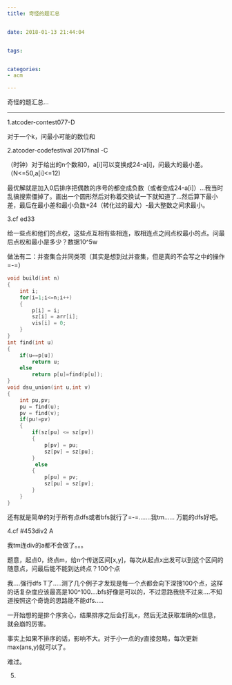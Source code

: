 ```yaml
---
title: 奇怪的题汇总


date: 2018-01-13 21:44:04


tags: 


categories:
- acm

---
```


奇怪的题汇总...

<!--more-->

---

1.atcoder-contest077-D

对于一个k，问最小可能的数位和



2.atcoder-codefestival 2017final -C

（时钟）对于给出的n个数和0，a[i]可以变换成24-a[i]，问最大的最小差。（N<=50,a[i]<=12)

最优解就是加入0后排序把偶数的序号的都变成负数（或者变成24-a[i]）…我当时乱搞搜索僵掉了。画出一个圆形然后对称着交换试一下就知道了...然后算下最小差，最后在最小差和最小负数+24（转化过的最大）-最大整数之间求最小。

3.cf  ed33

给一些点和他们的点权，这些点互相有些相连，取相连点之间点权最小的点。问最后点权和最小是多少？数据10^5w

做法有二：并查集合并同类项（其实是想到过并查集，但是真的不会写之中的操作=-=）
```c++
void build(int n)
{
    int i;
    for(i=1;i<=n;i++)
    {
        p[i] = i;
        sz[i] = arr[i];
        vis[i] = 0;
    }
}
int find(int u)
{
    if(u==p[u])
        return u;
    else
        return p[u]=find(p[u]);
}
void dsu_union(int u,int v)
{
    int pu,pv;
    pu = find(u);
    pv = find(v);
    if(pu!=pv)
    {
        if(sz[pu] <= sz[pv])
        {
            p[pv] = pu;
            sz[pv] = sz[pu];
        }
         else
        {
            p[pu] = pv;
            sz[pu] = sz[pv];
        }
    }
}
```
还有就是简单的对于所有点dfs或者bfs就行了=-=.......我tm......
万能的dfs好吧。



4.cf #453div2 A

我tm连div的a都不会做了。。。

题意，起点0，终点m，给n个传送区间[x,y]，每次从起点x出发可以到这个区间的随意点，问最后能不能到达终点？100个点

我....强行dfs T了.....测了几个例子才发现是每一个点都会向下深搜100个点，这样的话复杂度应该最高是100^100....bfs好像是可以的，不过思路我绕不过来....不知道按照这个奇诡的思路能不能dfs.....

一开始想的是排个序贪心，结果排序之后会打乱x，然后无法获取准确的x信息，就会崩的厉害。

事实上如果不排序的话，影响不大。对于小一点的y直接忽略，每次更新max(ans,y)就可以了。

难过。

5.